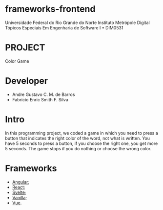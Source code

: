 # frameworks-frontend

Universidade Federal do Rio Grande do Norte Instituto Metrópole Digital Tópicos Especiais Em Engenharia de Software I • DIM0531

# PROJECT
Color Game

# Developer
 - Andre Gustavo C. M. de Barros
 - Fabricio Enric Smith F. Silva

# Intro
In this programming project, we coded a game in which you need to press a button that indicates the right color of the word, not what is written. You have 5 seconds to press a button, if you choose the right one, you get more 5 seconds. The game stops if you do nothing or choose the wrong color.

# Frameworks
 - [Angular](https://github.com/andrehgustavo/frameworks-frontend/tree/master/color-game-angular);
 - [React](https://github.com/andrehgustavo/frameworks-frontend/tree/master/color-game-react);
 - [Svelte](https://github.com/andrehgustavo/frameworks-frontend/tree/master/color-game-svelte);
 - [Vanilla](https://github.com/andrehgustavo/frameworks-frontend/tree/master/color-game-vanilla);
 - [Vue](https://github.com/andrehgustavo/frameworks-frontend/tree/master/color-game-vue).
